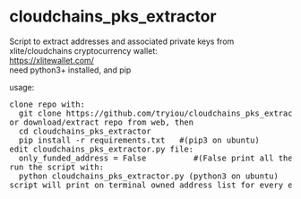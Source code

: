 # cloudchains_pks_extractor
Script to extract addresses and associated private keys from xlite/cloudchains cryptocurrency wallet:\
https://xlitewallet.com/ \
need python3+ installed, and pip

usage:
<pre>
clone repo with:
  git clone https://github.com/tryiou/cloudchains_pks_extractor.git
or download/extract repo from web, then
  cd cloudchains_pks_extractor
  pip install -r requirements.txt   #(pip3 on ubuntu)
edit cloudchains_pks_extractor.py file:
  only_funded_address = False          #(False print all the address list, True print only address with funds)
run the script with:
  python cloudchains_pks_extractor.py (python3 on ubuntu)
script will print on terminal owned address list for every enabled coins and associated PKs
</pre>
